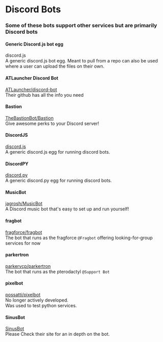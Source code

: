# Discord Bots

### Some of these bots support other services but are primarily Discord bots

#### Generic Discord.js bot egg
discord.js  
A generic discord.js bot egg. Meant to pull from a repo can also be used where a user can upload the files on their own.

#### ATLauncher Discord Bot
[ATLauncher/discord-bot](https://github.com/ATLauncher/discord-bot)  
Their github has all the info you need  

#### Bastion
[TheBastionBot/Bastion](https://github.com/TheBastionBot/Bastion)  
Give awesome perks to your Discord server!

#### DiscordJS
[discord.js](https://discord.js.org/)  
A generic discord.js egg for running discord bots.

#### DiscordPY
[discord.py](https://discordpy.readthedocs.io/en/latest/)  
A generic discord.py egg for running discord bots.

#### MusicBot
[jagrosh/MusicBot](https://github.com/jagrosh/MusicBot)  
A Discord music bot that's easy to set up and run yourself!  

#### fragbot
[fragforce/fragbot](https://github.com/fragforce/fragbot)  
The bot that runs as the fragforce `@Fragbot` offering looking-for-group services for now  

#### parkertron
[parkervcp/parkertron](https://github.com/parkervcp/parkertron)  
The bot that runs as the pterodactyl `@Support Bot`  

#### pixelbot
[possatti/pixelbot](https://github.com/possatti/pixelbot)  
No longer actively developed.  
Was used to test python services.  

#### SinusBot
[SinusBot](https://www.sinusbot.com/)  
Please Check their site for an in depth on the bot.
